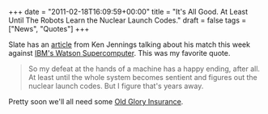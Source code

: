 +++
date = "2011-02-18T16:09:59+00:00"
title = "It's All Good. At Least Until The Robots Learn the Nuclear Launch Codes."
draft = false
tags = ["News", "Quotes"]
+++

Slate has an [article](http://www.slate.com/id/2284721/pagenum/2) from Ken Jennings talking about his match this week against [IBM's Watson Supercomputer](http://en.wikipedia.org/wiki/Watson_(artificial_intelligence_software)). This was my favorite quote.

> So my defeat at the hands of a machine has a happy ending, after all. At least until the whole system becomes sentient and figures out the nuclear launch codes. But I figure that's years away.

Pretty soon we'll all need some [Old Glory Insurance](http://www.nbc.com/saturday-night-live/video/old-glory-insurance/229049/).